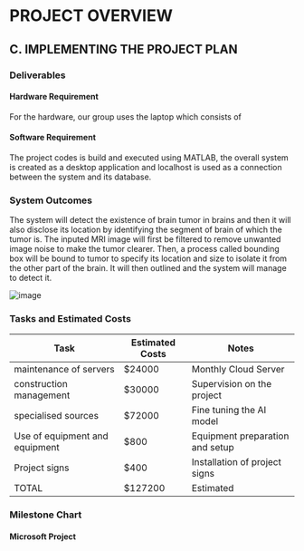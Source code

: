 # PROJECT OVERVIEW

## C. IMPLEMENTING THE PROJECT PLAN
### Deliverables
#### Hardware Requirement
For the hardware, our group uses the laptop which consists of

#### Software Requirement
The project codes is build and executed using MATLAB, the overall system is created as a desktop application and localhost is used as a connection between the system and its database.

### System Outcomes
The system will detect the existence of brain tumor in brains and then it will also disclose its location by identifying the segment of brain of which the tumor is. The inputed MRI image will first be filtered to remove unwanted image noise to make the tumor clearer. Then, a process called bounding box will be bound to tumor to specify its location and size to isolate it from the other part of the brain. It will then outlined and the system will manage to detect it.

![image](https://user-images.githubusercontent.com/122180771/211368949-167a56ce-cdcc-43a4-8a0b-199a06544bd9.png)

### Tasks and Estimated Costs

| Task |  Estimated Costs | Notes |
|-----|----|----|
|   maintenance of servers         |$24000                         |  Monthly Cloud Server      |      
|   construction management   |$30000                         | Supervision on the project | 
|   specialised sources        |$72000                         |  Fine tuning the AI model                                                 |                              |
|   Use of equipment and equipment|$800                           | Equipment preparation and setup                                                       |                              |
|   Project signs              |$400                           |  Installation of project signs     |                            |
|   TOTAL                      |$127200                        |  Estimated     |                              |

### Milestone Chart
#### Microsoft Project



